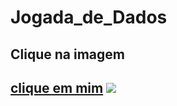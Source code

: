 # Jogada_de_Dados

<h2>Clique na imagem<h2>
<a href="https://rafael-moratti.github.io/Jogada_de_Dados/" target="_blank">clique em mim</a>

<img src="https://user-images.githubusercontent.com/104304589/217116714-686739d6-85c5-43bc-a3e7-741c996f55ec.png" />
